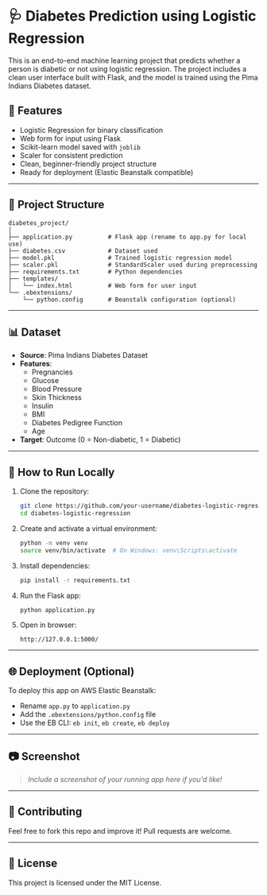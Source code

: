 # 🩺 Diabetes Prediction using Logistic Regression

This is an end-to-end machine learning project that predicts whether a person is diabetic or not using logistic regression. The project includes a clean user interface built with Flask, and the model is trained using the Pima Indians Diabetes dataset.

## 🚀 Features

- Logistic Regression for binary classification
- Web form for input using Flask
- Scikit-learn model saved with `joblib`
- Scaler for consistent prediction
- Clean, beginner-friendly project structure
- Ready for deployment (Elastic Beanstalk compatible)

---

## 📁 Project Structure

```
diabetes_project/
│
├── application.py          # Flask app (rename to app.py for local use)
├── diabetes.csv            # Dataset used
├── model.pkl               # Trained logistic regression model
├── scaler.pkl              # StandardScaler used during preprocessing
├── requirements.txt        # Python dependencies
├── templates/
│   └── index.html          # Web form for user input
└── .ebextensions/
    └── python.config       # Beanstalk configuration (optional)
```

---

## 📊 Dataset

- **Source**: Pima Indians Diabetes Dataset
- **Features**:
  - Pregnancies
  - Glucose
  - Blood Pressure
  - Skin Thickness
  - Insulin
  - BMI
  - Diabetes Pedigree Function
  - Age
- **Target**: Outcome (0 = Non-diabetic, 1 = Diabetic)

---

## 🧪 How to Run Locally

1. Clone the repository:
   ```bash
   git clone https://github.com/your-username/diabetes-logistic-regression.git
   cd diabetes-logistic-regression
   ```

2. Create and activate a virtual environment:
   ```bash
   python -m venv venv
   source venv/bin/activate  # On Windows: venv\Scripts\activate
   ```

3. Install dependencies:
   ```bash
   pip install -r requirements.txt
   ```

4. Run the Flask app:
   ```bash
   python application.py
   ```

5. Open in browser:
   ```
   http://127.0.0.1:5000/
   ```

---

## 🌐 Deployment (Optional)

To deploy this app on AWS Elastic Beanstalk:

- Rename `app.py` to `application.py`
- Add the `.ebextensions/python.config` file
- Use the EB CLI: `eb init`, `eb create`, `eb deploy`

---

## 📷 Screenshot

> _Include a screenshot of your running app here if you'd like!_

---

## 🤝 Contributing

Feel free to fork this repo and improve it! Pull requests are welcome.

---

## 📜 License

This project is licensed under the MIT License.

